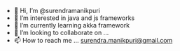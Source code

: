- 👋 Hi, I’m @surendramanikpuri
- 👀 I’m interested in java and js frameworks
- 🌱 I’m currently learning akka framework
- 💞️ I’m looking to collaborate on ...
- 📫 How to reach me ... surendra.manikpuri@gmail.com

<!---
surendramanikpuri/surendramanikpuri is a ✨ special ✨ repository because its `README.md` (this file) appears on your GitHub profile.
You can click the Preview link to take a look at your changes.
--->
